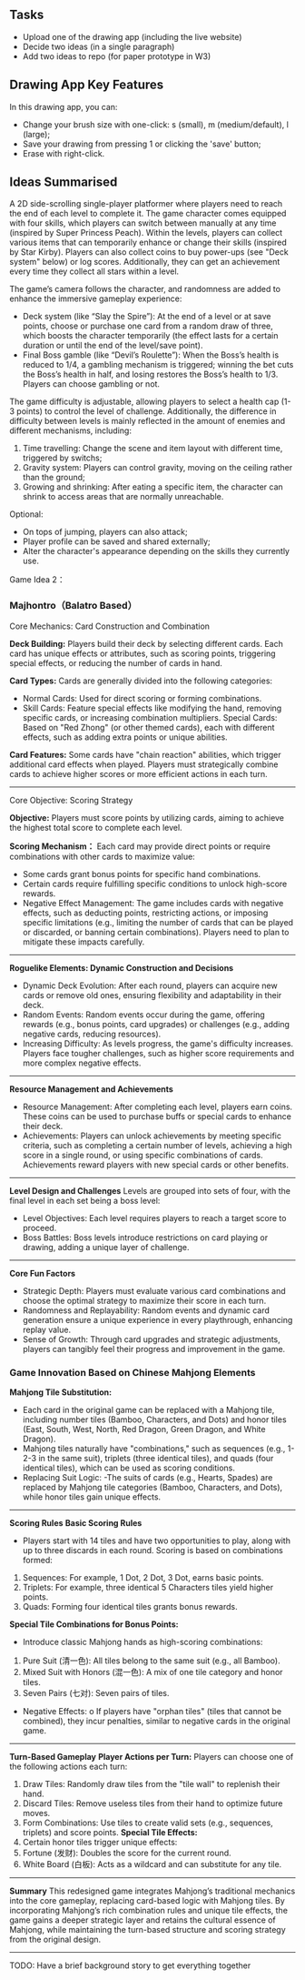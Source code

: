 ## Tasks
- Upload one of the drawing app (including the live website)
- Decide two ideas (in a single paragraph)
- Add two ideas to repo (for paper prototype in W3)

## Drawing App Key Features
In this drawing app, you can:
- Change your brush size with one-click: s (small), m (medium/default), l (large);
- Save your drawing from pressing 1 or clicking the 'save' button;
- Erase with right-click.

## Ideas Summarised
A 2D side-scrolling single-player platformer where players need to reach the end of each level to complete it. The game character comes equipped with four skills, which players can switch between manually at any time (inspired by Super Princess Peach). Within the levels, players can collect various items that can temporarily enhance or change their skills (inspired by Star Kirby). Players can also collect coins to buy power-ups (see "Deck system" below) or log scores. Additionally, they can get an achievement every time they collect all stars within a level.

The game’s camera follows the character, and randomness are added to enhance the immersive gameplay experience:
- Deck system (like “Slay the Spire”): At the end of a level or at save points, choose or purchase one card from a random draw of three, which boosts the character temporarily (the effect lasts for a certain duration or until the end of the level/save point).
- Final Boss gamble (like “Devil’s Roulette”): When the Boss’s health is reduced to 1/4, a gambling mechanism is triggered; winning the bet cuts the Boss’s health in half, and losing restores the Boss’s health to 1/3. Players can choose gambling or not.

The game difficulty is adjustable, allowing players to select a health cap (1-3 points) to control the level of challenge. Additionally, the difference in difficulty between levels is mainly reflected in the amount of enemies and different mechanisms, including:
1.	Time travelling: Change the scene and item layout with different time, triggered by switchs;
2.	Gravity system: Players can control gravity, moving on the ceiling rather than the ground;
3.	Growing and shrinking: After eating a specific item, the character can shrink to access areas that are normally unreachable.

Optional:
- On tops of jumping, players can also attack;
- Player profile can be saved and shared externally;
- Alter the character's appearance depending on the skills they currently use.

Game Idea 2：
### Majhontro（Balatro Based）
Core Mechanics: Card Construction and Combination

**Deck Building:**
Players build their deck by selecting different cards. Each card has unique effects or attributes, such as scoring points, triggering special effects, or reducing the number of cards in hand.

**Card Types:**
 Cards are generally divided into the following categories:
- Normal Cards: Used for direct scoring or forming combinations.
- Skill Cards: Feature special effects like modifying the hand, removing specific cards, or increasing combination multipliers.
Special Cards: Based on "Red Zhong" (or other themed cards), each with different effects, such as adding extra points or unique abilities.

**Card Features:**
Some cards have "chain reaction" abilities, which trigger additional card effects when played. Players must strategically combine cards to achieve higher scores or more efficient actions in each turn.
________________________________________
Core Objective: Scoring Strategy

**Objective:**
Players must score points by utilizing cards, aiming to achieve the highest total score to complete each level.

**Scoring Mechanism：**
Each card may provide direct points or require combinations with other cards to maximize value:
- Some cards grant bonus points for specific hand combinations.
- Certain cards require fulfilling specific conditions to unlock high-score rewards.
- Negative Effect Management: 
The game includes cards with negative effects, such as deducting points, restricting actions, or imposing specific limitations (e.g., limiting the number of cards that can be played or discarded, or banning certain combinations). Players need to plan to mitigate these impacts carefully.
________________________________________

**Roguelike Elements: Dynamic Construction and Decisions**
- Dynamic Deck Evolution:
After each round, players can acquire new cards or remove old ones, ensuring flexibility and adaptability in their deck.
-	Random Events:
Random events occur during the game, offering rewards (e.g., bonus points, card upgrades) or challenges (e.g., adding negative cards, reducing resources).
-	Increasing Difficulty:
As levels progress, the game's difficulty increases. Players face tougher challenges, such as higher score requirements and more complex negative effects.
________________________________________

**Resource Management and Achievements**
-	Resource Management:
After completing each level, players earn coins. These coins can be used to purchase buffs or special cards to enhance their deck.
- Achievements:
Players can unlock achievements by meeting specific criteria, such as completing a certain number of levels, achieving a high score in a single round, or using specific combinations of cards. Achievements reward players with new special cards or other benefits.
________________________________________

**Level Design and Challenges**
Levels are grouped into sets of four, with the final level in each set being a boss level:
-	Level Objectives:
Each level requires players to reach a target score to proceed.
-	Boss Battles:
Boss levels introduce restrictions on card playing or drawing, adding a unique layer of challenge.
________________________________________

**Core Fun Factors**
-	Strategic Depth:
Players must evaluate various card combinations and choose the optimal strategy to maximize their score in each turn.
-	Randomness and Replayability:
Random events and dynamic card generation ensure a unique experience in every playthrough, enhancing replay value.
-	Sense of Growth:
Through card upgrades and strategic adjustments, players can tangibly feel their progress and improvement in the game.


### Game Innovation Based on Chinese Mahjong Elements 

**Mahjong Tile Substitution:**
-	Each card in the original game can be replaced with a Mahjong tile, including number tiles (Bamboo, Characters, and Dots) and honor tiles (East, South, West, North, Red Dragon, Green Dragon, and White Dragon).
-	Mahjong tiles naturally have "combinations," such as sequences (e.g., 1-2-3 in the same suit), triplets (three identical tiles), and quads (four identical tiles), which can be used as scoring conditions.
-	Replacing Suit Logic:
-The suits of cards (e.g., Hearts, Spades) are replaced by Mahjong tile categories (Bamboo, Characters, and Dots), while honor tiles gain unique effects.
________________________________________

**Scoring Rules**
**__Basic Scoring Rules__**
-	Players start with 14 tiles and have two opportunities to play, along with up to three discards in each round. Scoring is based on combinations formed: 
1.	Sequences: For example, 1 Dot, 2 Dot, 3 Dot, earns basic points.
2.	Triplets: For example, three identical 5 Characters tiles yield higher points.
3.	Quads: Forming four identical tiles grants bonus rewards.

__Special Tile Combinations for Bonus Points:__
-	Introduce classic Mahjong hands as high-scoring combinations: 
1.	Pure Suit (清一色): All tiles belong to the same suit (e.g., all Bamboo).
2.	Mixed Suit with Honors (混一色): A mix of one tile category and honor tiles.
3.  Seven Pairs (七对): Seven pairs of tiles.
-	Negative Effects:
o	If players have "orphan tiles" (tiles that cannot be combined), they incur penalties, similar to negative cards in the original game.

________________________________________
**Turn-Based Gameplay**
**__Player Actions per Turn:__**
Players can choose one of the following actions each turn:
1.	Draw Tiles: Randomly draw tiles from the "tile wall" to replenish their hand.
2.	Discard Tiles: Remove useless tiles from their hand to optimize future moves.
3.	Form Combinations: Use tiles to create valid sets (e.g., sequences, triplets) and score points.
__Special Tile Effects:__
1.	Certain honor tiles trigger unique effects: 
2.  Fortune (发财): Doubles the score for the current round.
3.  White Board (白板): Acts as a wildcard and can substitute for any tile.
________________________________________

**Summary**
This redesigned game integrates Mahjong’s traditional mechanics into the core gameplay, replacing card-based logic with Mahjong tiles. By incorporating Mahjong’s rich combination rules and unique tile effects, the game gains a deeper strategic layer and retains the cultural essence of Mahjong, while maintaining the turn-based structure and scoring strategy from the original design.
________________________________________________________________________________

TODO: Have a brief background story to get everything together


